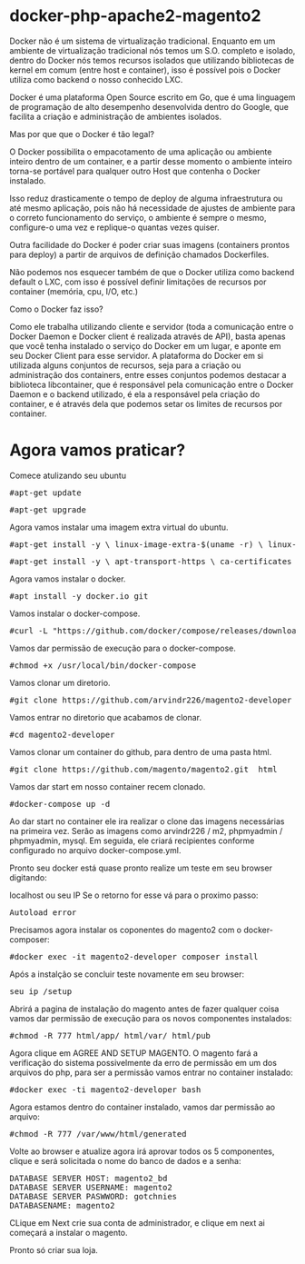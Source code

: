 # docker-php-apache2-magento2

<p>Docker não é um sistema de virtualização tradicional. Enquanto em um ambiente de virtualização tradicional nós temos um S.O. completo e isolado, dentro do Docker nós temos recursos isolados que utilizando bibliotecas de kernel em comum (entre host e container), isso é possível pois o Docker utiliza como backend o nosso conhecido LXC.<p>

<p>Docker é uma plataforma Open Source escrito em Go, que é uma linguagem de programação de alto desempenho desenvolvida dentro do Google, que facilita a criação e administração de ambientes isolados.<p>

<p>Mas por que que o Docker é tão legal?<p>

<p>O Docker possibilita o empacotamento de uma aplicação ou ambiente inteiro dentro de um container, e a partir desse momento o ambiente inteiro torna-se portável para qualquer outro Host que contenha o Docker instalado.<p>

<p>Isso reduz drasticamente o tempo de deploy de alguma infraestrutura ou até mesmo aplicação, pois não há necessidade de ajustes de ambiente para o correto funcionamento do serviço, o ambiente é sempre o mesmo, configure-o uma vez e replique-o quantas vezes quiser.<p>

<p>Outra facilidade do Docker é poder criar suas imagens (containers prontos para deploy) a partir de arquivos de definição chamados Dockerfiles.<p>

<p>Não podemos nos esquecer também de que o Docker utiliza como backend default o LXC, com isso é possível definir limitações de recursos por container (memória, cpu, I/O, etc.)<p>

<p>Como o Docker faz isso?<p>

<p>Como ele trabalha utilizando cliente e servidor (toda a comunicação entre o Docker Daemon e Docker client é realizada através de API), basta apenas que você tenha instalado o serviço do Docker em um lugar, e aponte em seu Docker Client para esse servidor. A plataforma do Docker em si utilizada alguns conjuntos de recursos, seja para a criação ou administração dos containers, entre esses conjuntos podemos destacar a biblioteca libcontainer, que é responsável pela comunicação entre o Docker Daemon e o backend utilizado, é ela a responsável pela criação do container, e é através dela que podemos setar os limites de recursos por container.<p>

# Agora vamos praticar?

<p>Comece atulizando seu ubuntu<p>

<pre>#apt-get update</pre>

<pre>#apt-get upgrade</pre>

<p>Agora vamos instalar uma imagem extra virtual do ubuntu. <p>

<pre>#apt-get install -y \ linux-image-extra-$(uname -r) \ linux-image-extra-virtual</pre>

<pre>#apt-get install -y \ apt-transport-https \ ca-certificates \ curl \ software-properties-common</pre>

<p>Agora vamos instalar o docker.<p>

<pre>#apt install -y docker.io git</pre> 

<p>Vamos instalar o docker-compose.<p>

<pre>#curl -L "https://github.com/docker/compose/releases/download/1.11.2/docker-compose-$(uname -s)-$(uname -m)" -o /usr/local/bin/docker-compose</pre>

<p>Vamos dar permissão de execução para o docker-compose.<p>

<pre>#chmod +x /usr/local/bin/docker-compose</pre>

<p>Vamos clonar um diretorio.<p>

<pre>#git clone https://github.com/arvindr226/magento2-developer</pre>

<p>Vamos entrar no diretorio que acabamos de clonar.<p>

<pre>#cd magento2-developer</pre>

<p>Vamos clonar um container do github, para dentro de uma pasta html.<p>

<pre>#git clone https://github.com/magento/magento2.git  html</pre>

<p>Vamos dar start em nosso container recem clonado.<p>

<pre>#docker-compose up -d</pre>

<p>Ao dar start no container ele ira realizar o clone das imagens necessárias na primeira vez. Serão as imagens como arvindr226 / m2, phpmyadmin / phpmyadmin, mysql. Em seguida, ele criará recipientes conforme configurado no arquivo docker-compose.yml.<p>

<p>Pronto seu docker está quase pronto realize um teste em seu browser digitando:<p>

<p>localhost ou seu IP
Se o retorno for esse vá para o proximo passo:<p>

<pre>Autoload error</pre>

<p>Precisamos agora instalar os coponentes do magento2 com o docker-composer:<p>

<pre>#docker exec -it magento2-developer composer install</pre>

<p>Após a instalção se concluir teste novamente em seu browser:<p>

<pre>seu ip /setup</pre>

<p>Abrirá a pagina de instalação do magento antes de fazer qualquer coisa vamos dar permissão de execução para os novos componentes instalados:<p>

<pre>#chmod -R 777 html/app/ html/var/ html/pub</pre>

<p>Agora clique em AGREE AND SETUP MAGENTO. O magento fará a verificação do sistema possivelmente da erro de permissão em um dos arquivos do php, para ser a permissão vamos entrar no container instalado:<p>

<pre>#docker exec -ti magento2-developer bash</pre>

<p>Agora estamos dentro do container instalado, vamos dar permissão ao arquivo:<p>

<pre>#chmod -R 777 /var/www/html/generated</pre>

<p>Volte ao browser e atualize agora irá aprovar todos os 5 componentes, clique e será solicitada o nome do banco de dados e a senha:<p>

<pre>DATABASE SERVER HOST: magento2_bd
DATABASE SERVER USERNAME: magento2
DATABASE SERVER PASWWORD: gotchnies
DATABASENAME: magento2</pre>

<p>CLique em Next crie sua conta de administrador, e clique em next ai começará a instalar o magento.<p>

<p>Pronto só criar sua loja.<p>


